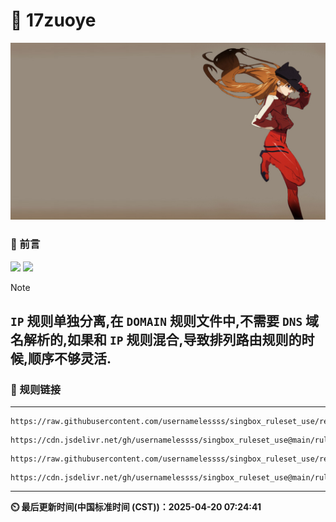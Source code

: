 
# 🧸 17zuoye
![](https://raw.githubusercontent.com/usernamelessss/picture-bed/main/images/202504042256831.jpg)
### 📣 前言
![](https://shields.io/badge/-移除重复规则-ff69b4) ![](https://shields.io/badge/-IP&nbsp;规则单独存放不与&nbsp;DOMAIN&nbsp;等混合-green)
> [!NOTE]
**`IP` 规则单独分离,在 `DOMAIN` 规则文件中,不需要 `DNS` 域名解析的,如果和 `IP` 规则混合,导致排列路由规则的时候,顺序不够灵活.**
---

###  🔗 规则链接
---

```url
https://raw.githubusercontent.com/usernamelessss/singbox_ruleset_use/refs/heads/main/rule/17zuoye/17zuoye_No_IP.json
```

```url
https://cdn.jsdelivr.net/gh/usernamelessss/singbox_ruleset_use@main/rule/17zuoye/17zuoye_No_IP.json
```

```url
https://raw.githubusercontent.com/usernamelessss/singbox_ruleset_use/refs/heads/main/rule/17zuoye/17zuoye_No_IP.srs
```

```url
https://cdn.jsdelivr.net/gh/usernamelessss/singbox_ruleset_use@main/rule/17zuoye/17zuoye_No_IP.srs
```

---
**⏲️ 最后更新时间(中国标准时间 (CST))：2025-04-20 07:24:41**